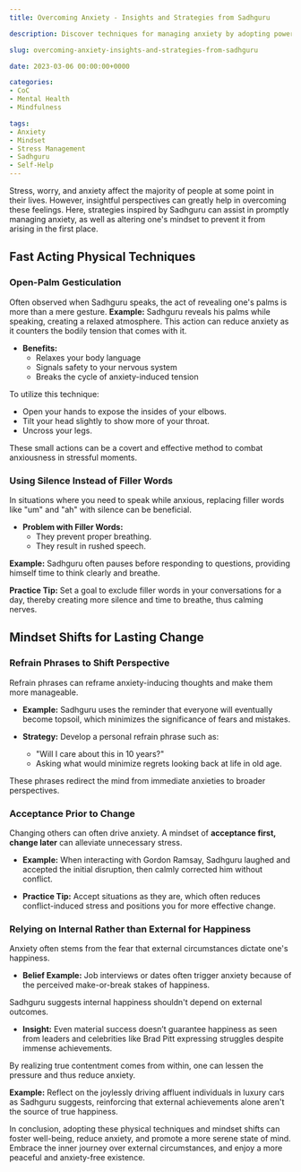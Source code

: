 ```yaml
---
title: Overcoming Anxiety - Insights and Strategies from Sadhguru

description: Discover techniques for managing anxiety by adopting powerful mindset shifts and understanding how physical actions can immediately alleviate stress.

slug: overcoming-anxiety-insights-and-strategies-from-sadhguru

date: 2023-03-06 00:00:00+0000

categories:
- CoC
- Mental Health
- Mindfulness

tags:
- Anxiety
- Mindset
- Stress Management
- Sadhguru
- Self-Help
---
```


Stress, worry, and anxiety affect the majority of people at some point in their lives. However, insightful perspectives can greatly help in overcoming these feelings. Here, strategies inspired by Sadhguru can assist in promptly managing anxiety, as well as altering one's mindset to prevent it from arising in the first place.

## Fast Acting Physical Techniques

### Open-Palm Gesticulation

Often observed when Sadhguru speaks, the act of revealing one's palms is more than a mere gesture. **Example:** Sadhguru reveals his palms while speaking, creating a relaxed atmosphere. This action can reduce anxiety as it counters the bodily tension that comes with it.

- **Benefits:**
  - Relaxes your body language
  - Signals safety to your nervous system
  - Breaks the cycle of anxiety-induced tension

To utilize this technique:

- Open your hands to expose the insides of your elbows.
- Tilt your head slightly to show more of your throat.
- Uncross your legs.

These small actions can be a covert and effective method to combat anxiousness in stressful moments.

### Using Silence Instead of Filler Words

In situations where you need to speak while anxious, replacing filler words like "um" and "ah" with silence can be beneficial.

- **Problem with Filler Words:**
  - They prevent proper breathing.
  - They result in rushed speech.

**Example:** Sadhguru often pauses before responding to questions, providing himself time to think clearly and breathe.

**Practice Tip:** Set a goal to exclude filler words in your conversations for a day, thereby creating more silence and time to breathe, thus calming nerves.

## Mindset Shifts for Lasting Change

### Refrain Phrases to Shift Perspective

Refrain phrases can reframe anxiety-inducing thoughts and make them more manageable.

- **Example:** Sadhguru uses the reminder that everyone will eventually become topsoil, which minimizes the significance of fears and mistakes.

- **Strategy:** Develop a personal refrain phrase such as:
  - "Will I care about this in 10 years?"
  - Asking what would minimize regrets looking back at life in old age.

These phrases redirect the mind from immediate anxieties to broader perspectives.

### Acceptance Prior to Change

Changing others can often drive anxiety. A mindset of **acceptance first, change later** can alleviate unnecessary stress.

- **Example:** When interacting with Gordon Ramsay, Sadhguru laughed and accepted the initial disruption, then calmly corrected him without conflict.

- **Practice Tip:** Accept situations as they are, which often reduces conflict-induced stress and positions you for more effective change.

### Relying on Internal Rather than External for Happiness

Anxiety often stems from the fear that external circumstances dictate one's happiness.

- **Belief Example:** Job interviews or dates often trigger anxiety because of the perceived make-or-break stakes of happiness.

Sadhguru suggests internal happiness shouldn't depend on external outcomes.

- **Insight:** Even material success doesn’t guarantee happiness as seen from leaders and celebrities like Brad Pitt expressing struggles despite immense achievements.

By realizing true contentment comes from within, one can lessen the pressure and thus reduce anxiety.

**Example:** Reflect on the joylessly driving affluent individuals in luxury cars as Sadhguru suggests, reinforcing that external achievements alone aren't the source of true happiness.

In conclusion, adopting these physical techniques and mindset shifts can foster well-being, reduce anxiety, and promote a more serene state of mind. Embrace the inner journey over external circumstances, and enjoy a more peaceful and anxiety-free existence.
